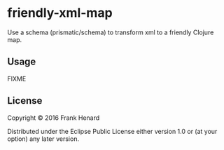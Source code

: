 # friendly-xml-map

Use a schema (prismatic/schema) to transform xml to a friendly Clojure map.

## Usage

FIXME

## License

Copyright © 2016 Frank Henard

Distributed under the Eclipse Public License either version 1.0 or (at
your option) any later version.
